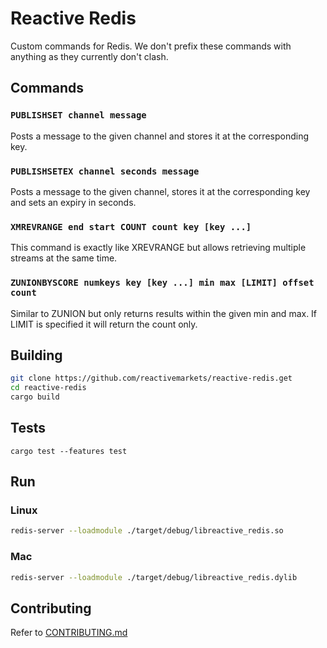 # Reactive Redis

Custom commands for Redis. We don't prefix these commands with anything as they currently don't clash.

## Commands

### `PUBLISHSET channel message`

Posts a message to the given channel and stores it at the corresponding key.

### `PUBLISHSETEX channel seconds message`

Posts a message to the given channel, stores it at the corresponding key and sets an expiry in seconds.

### `XMREVRANGE end start COUNT count key [key ...]`

This command is exactly like XREVRANGE but allows retrieving multiple streams at the same time.

### `ZUNIONBYSCORE numkeys key [key ...] min max [LIMIT] offset count`

Similar to ZUNION but only returns results within the given min and max. If LIMIT is specified it will return the count only.

## Building

```bash
git clone https://github.com/reactivemarkets/reactive-redis.get
cd reactive-redis
cargo build
```

## Tests

```
cargo test --features test
```

## Run

### Linux

```bash
redis-server --loadmodule ./target/debug/libreactive_redis.so
```

### Mac

```bash
redis-server --loadmodule ./target/debug/libreactive_redis.dylib
```

## Contributing

Refer to [CONTRIBUTING.md](./CONTRIBUTING.md)
